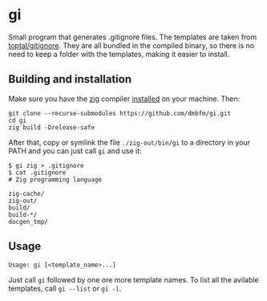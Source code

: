 # gi

Small program that generates .gitignore files. The templates are taken from
[toptal/gitignore](https://github.com/toptal/gitignore). They are all bundled
in the compiled binary, so there is no need to keep a folder with the templates, making it easier to install. 

## Building and installation
Make sure you have the [zig](https://ziglang.org) compiler [installed](https://ziglang.org/download/) on your machine. Then:
```
git clone --recurse-submodules https://github.com/dmbfm/gi.git
cd gi
zig build -Drelease-safe
```

After that, copy or symlink the file `./zig-out/bin/gi` to a directory in your
PATH and you can just call `gi` and use it:

```
$ gi zig > .gitignore
$ cat .gitignore
# Zig programming language

zig-cache/
zig-out/
build/
build-*/
docgen_tmp/
```

## Usage

```
Usage: gi [<template_name>...]
```

Just call `gi` followed by one ore more template names. To list all the avilable templates, call `gi --list` or `gi -l`.
